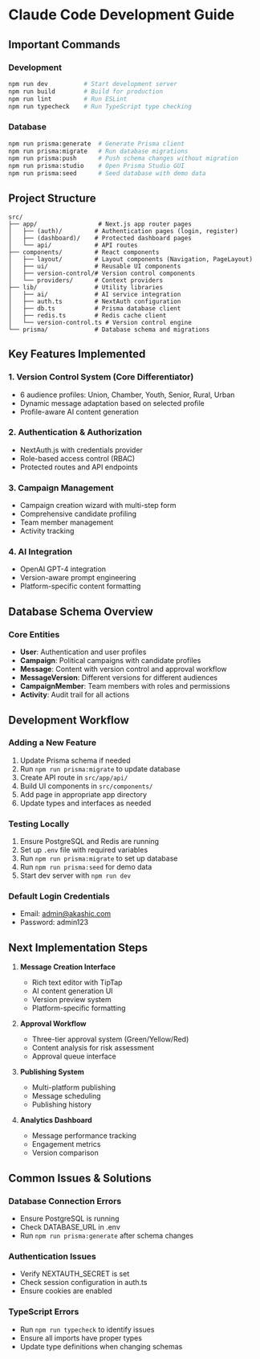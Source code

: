 # Claude Code Development Guide

## Important Commands

### Development
```bash
npm run dev          # Start development server
npm run build        # Build for production
npm run lint         # Run ESLint
npm run typecheck    # Run TypeScript type checking
```

### Database
```bash
npm run prisma:generate  # Generate Prisma client
npm run prisma:migrate   # Run database migrations
npm run prisma:push      # Push schema changes without migration
npm run prisma:studio    # Open Prisma Studio GUI
npm run prisma:seed      # Seed database with demo data
```

## Project Structure

```
src/
├── app/                 # Next.js app router pages
│   ├── (auth)/         # Authentication pages (login, register)
│   ├── (dashboard)/    # Protected dashboard pages
│   └── api/            # API routes
├── components/         # React components
│   ├── layout/         # Layout components (Navigation, PageLayout)
│   ├── ui/             # Reusable UI components
│   ├── version-control/# Version control components
│   └── providers/      # Context providers
├── lib/                # Utility libraries
│   ├── ai/             # AI service integration
│   ├── auth.ts         # NextAuth configuration
│   ├── db.ts           # Prisma database client
│   ├── redis.ts        # Redis cache client
│   └── version-control.ts # Version control engine
└── prisma/             # Database schema and migrations
```

## Key Features Implemented

### 1. Version Control System (Core Differentiator)
- 6 audience profiles: Union, Chamber, Youth, Senior, Rural, Urban
- Dynamic message adaptation based on selected profile
- Profile-aware AI content generation

### 2. Authentication & Authorization
- NextAuth.js with credentials provider
- Role-based access control (RBAC)
- Protected routes and API endpoints

### 3. Campaign Management
- Campaign creation wizard with multi-step form
- Comprehensive candidate profiling
- Team member management
- Activity tracking

### 4. AI Integration
- OpenAI GPT-4 integration
- Version-aware prompt engineering
- Platform-specific content formatting

## Database Schema Overview

### Core Entities
- **User**: Authentication and user profiles
- **Campaign**: Political campaigns with candidate profiles
- **Message**: Content with version control and approval workflow
- **MessageVersion**: Different versions for different audiences
- **CampaignMember**: Team members with roles and permissions
- **Activity**: Audit trail for all actions

## Development Workflow

### Adding a New Feature
1. Update Prisma schema if needed
2. Run `npm run prisma:migrate` to update database
3. Create API route in `src/app/api/`
4. Build UI components in `src/components/`
5. Add page in appropriate app directory
6. Update types and interfaces as needed

### Testing Locally
1. Ensure PostgreSQL and Redis are running
2. Set up `.env` file with required variables
3. Run `npm run prisma:migrate` to set up database
4. Run `npm run prisma:seed` for demo data
5. Start dev server with `npm run dev`

### Default Login Credentials
- Email: admin@akashic.com
- Password: admin123

## Next Implementation Steps

1. **Message Creation Interface**
   - Rich text editor with TipTap
   - AI content generation UI
   - Version preview system
   - Platform-specific formatting

2. **Approval Workflow**
   - Three-tier approval system (Green/Yellow/Red)
   - Content analysis for risk assessment
   - Approval queue interface

3. **Publishing System**
   - Multi-platform publishing
   - Message scheduling
   - Publishing history

4. **Analytics Dashboard**
   - Message performance tracking
   - Engagement metrics
   - Version comparison

## Common Issues & Solutions

### Database Connection Errors
- Ensure PostgreSQL is running
- Check DATABASE_URL in .env
- Run `npm run prisma:generate` after schema changes

### Authentication Issues
- Verify NEXTAUTH_SECRET is set
- Check session configuration in auth.ts
- Ensure cookies are enabled

### TypeScript Errors
- Run `npm run typecheck` to identify issues
- Ensure all imports have proper types
- Update type definitions when changing schemas